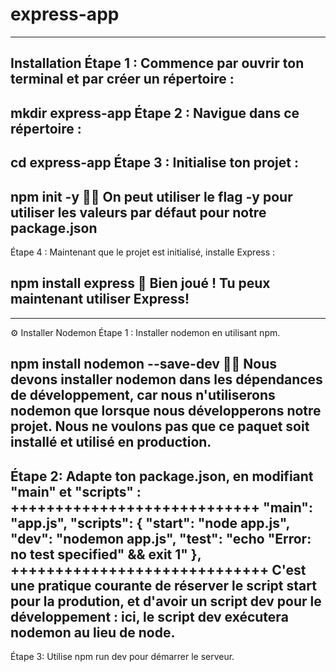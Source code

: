 # express-app
***********************************************************************
Installation
Étape 1 : Commence par ouvrir ton terminal et par créer un répertoire :
-----------------------------------------------------------------------
mkdir express-app
Étape 2 : Navigue dans ce répertoire :
-----------------------------------------------------------------------
cd express-app
Étape 3 : Initialise ton projet :
-----------------------------------------------------------------------
npm init -y
👌🏻 On peut utiliser le flag -y pour utiliser les valeurs par défaut pour notre package.json
-----------------------------------------------------------------------
Étape 4 : Maintenant que le projet est initialisé, installe Express :

npm install express
💯 Bien joué ! Tu peux maintenant utiliser Express!
-----------------------------------------------------------------------
***********************************************************************
⚙️ Installer Nodemon
Étape 1 : Installer nodemon en utilisant npm.

npm install nodemon --save-dev
☝🏻 Nous devons installer nodemon dans les dépendances de développement, car nous n'utiliserons nodemon que lorsque nous développerons notre projet.
Nous ne voulons pas que ce paquet soit installé et utilisé en production.
--------------------------------------------------------------------------
Étape 2: Adapte ton package.json, en modifiant "main" et "scripts" :
++++++++++++++++++++++++++++
"main": "app.js",
"scripts": {
  "start": "node app.js",
  "dev": "nodemon app.js",
  "test": "echo \"Error: no test specified\" && exit 1"
},
+++++++++++++++++++++++++++++
C'est une pratique courante de réserver le script start pour la prodution, et d'avoir un script dev pour le développement : ici, le script dev exécutera nodemon au lieu de node.
-------------------------------------------------------------------------------
Étape 3: Utilise npm run dev pour démarrer le serveur.